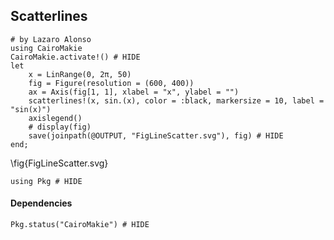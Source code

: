 <!--This file was generated, do not modify it.-->
## Scatterlines

````julia:ex1
# by Lazaro Alonso
using CairoMakie
CairoMakie.activate!() # HIDE
let
    x = LinRange(0, 2π, 50)
    fig = Figure(resolution = (600, 400))
    ax = Axis(fig[1, 1], xlabel = "x", ylabel = "")
    scatterlines!(x, sin.(x), color = :black, markersize = 10, label = "sin(x)")
    axislegend()
    # display(fig)
    save(joinpath(@OUTPUT, "FigLineScatter.svg"), fig) # HIDE
end;
````

\fig{FigLineScatter.svg}

````julia:ex2
using Pkg # HIDE
````

#### Dependencies

````julia:ex3
Pkg.status("CairoMakie") # HIDE
````

